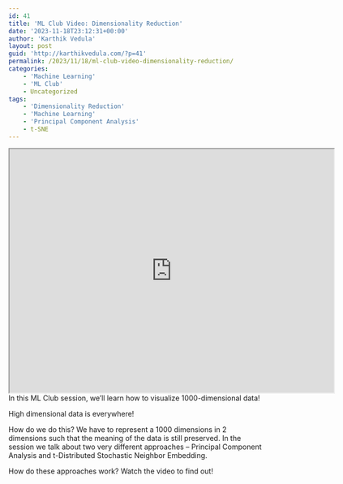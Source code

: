```yaml
---
id: 41
title: 'ML Club Video: Dimensionality Reduction'
date: '2023-11-18T23:12:31+00:00'
author: 'Karthik Vedula'
layout: post
guid: 'http://karthikvedula.com/?p=41'
permalink: /2023/11/18/ml-club-video-dimensionality-reduction/
categories:
    - 'Machine Learning'
    - 'ML Club'
    - Uncategorized
tags:
    - 'Dimensionality Reduction'
    - 'Machine Learning'
    - 'Principal Component Analysis'
    - t-SNE
---
```


<iframe allow="autoplay" height="480" loading="lazy" src="https://drive.google.com/file/d/1pFSbEyLe64mXvXm3CLhUp2utG7P106Nl/preview" width="640"></iframe>In this ML Club session, we’ll learn how to visualize 1000-dimensional data!

High dimensional data is everywhere!

How do we do this? We have to represent a 1000 dimensions in 2 dimensions such that the meaning of the data is still preserved. In the session we talk about two very different approaches – Principal Component Analysis and t-Distributed Stochastic Neighbor Embedding.

How do these approaches work? Watch the video to find out!